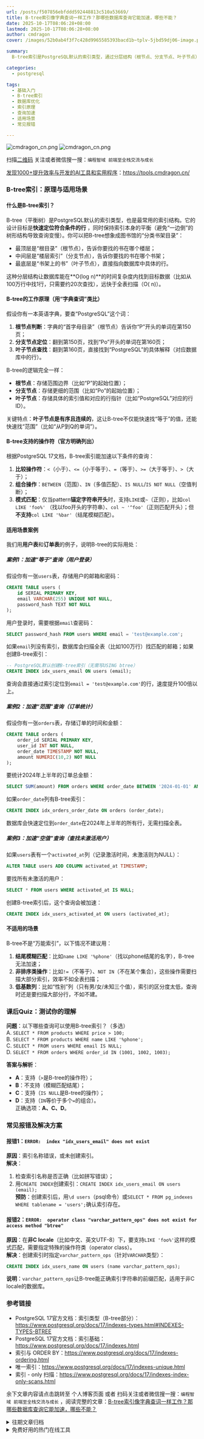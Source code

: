 ```yaml
---
url: /posts/f507856ebfddd592448813c510a53669/
title: B-tree索引像字典查词一样工作？那哪些数据库查询它能加速，哪些不能？
date: 2025-10-17T08:06:28+08:00
lastmod: 2025-10-17T08:06:28+08:00
author: cmdragon
cover: /images/52b0ab4f3f7c428d9965585393bacd1b~tplv-5jbd59dj06-image.png

summary:
  B-tree索引是PostgreSQL默认的索引类型，通过分层结构（根节点、分支节点、叶子节点）快速定位数据，时间复杂度为O(log n)。它支持比较操作符（如`=`、`>`）、范围查询（如`BETWEEN`）、空值判断（如`IS NULL`）以及锚定开头的模式匹配（如`LIKE 'foo%'`）。适用场景包括加速“等于”查询（如用户登录）、范围查询（如订单统计）和空值查询（如查找未激活用户）。不适用于结尾模糊匹配（如`LIKE '%phone'`）、非排序类操作（如`!=`）和低基数列（如性别）。

categories:
  - postgresql

tags:
  - 基础入门
  - B-tree索引
  - 数据库优化
  - 索引原理
  - 查询加速
  - 适用场景
  - 常见报错

---
```


<img src="/images/52b0ab4f3f7c428d9965585393bacd1b~tplv-5jbd59dj06-image.png" title="cover.png" alt="cmdragon_cn.png"/>

<img src="https://api2.cmdragon.cn/upload/cmder/20250304_012821924.jpg" title="cmdragon_cn.png" alt="cmdragon_cn.png"/>


扫描[二维码](https://api2.cmdragon.cn/upload/cmder/20250304_012821924.jpg)
关注或者微信搜一搜：`编程智域 前端至全栈交流与成长`

[发现1000+提升效率与开发的AI工具和实用程序](https://tools.cmdragon.cn/zh/apps?category=ai_chat)：https://tools.cmdragon.cn/

### B-tree索引：原理与适用场景

#### 什么是B-tree索引？

B-tree（平衡树）是PostgreSQL默认的索引类型，也是最常用的索引结构。它的设计目标是**快速定位符合条件的行**
，同时保持索引本身的平衡（避免“一边倒”的树形结构导致查询变慢）。你可以把B-tree想象成图书馆的“分类书架目录”：

- 最顶层是“根目录”（根节点），告诉你要找的书在哪个楼层；
- 中间层是“楼层索引”（分支节点），告诉你要找的书在哪个书架；
- 最底层是“书架上的书”（叶子节点），直接指向数据库中具体的行。

这种分层结构让数据库能在**O(log n)**的时间复杂度内找到目标数据（比如从100万行中找1行，只需要约20次查找），远快于全表扫描（O(
n)）。

#### B-tree的工作原理（用“字典查词”类比）

假设你有一本英语字典，要查“PostgreSQL”这个词：

1. **根节点判断**：字典的“首字母目录”（根节点）告诉你“P”开头的单词在第150页；
2. **分支节点定位**：翻到第150页，找到“Po”开头的单词在第160页；
3. **叶子节点查找**：翻到第160页，直接找到“PostgreSQL”的具体解释（对应数据库中的行）。

B-tree的逻辑完全一样：

- **根节点**：存储范围边界（比如“P”的起始位置）；
- **分支节点**：存储更细的范围（比如“Po”的起始位置）；
- **叶子节点**：存储具体的索引值和对应的行指针（比如“PostgreSQL”对应的行ID）。

关键特点：**叶子节点是有序且连续的**，这让B-tree不仅能快速找“等于”的值，还能快速找“范围”（比如“从P到Q的单词”）。

#### B-tree支持的操作符（官方明确列出）

根据PostgreSQL 17文档，B-tree索引能加速以下条件的查询：

1. **比较操作符**：`<`（小于）、`<=`（小于等于）、`=`（等于）、`>=`（大于等于）、`>`（大于）；
2. **组合操作**：`BETWEEN`（范围）、`IN`（多值匹配）、`IS NULL`/`IS NOT NULL`（空值判断）；
3. **模式匹配**：仅当pattern**锚定字符串开头**时，支持`LIKE`或`~`（正则），比如`col LIKE 'foo%'`
   （找以foo开头的字符串）、`col ~ '^foo'`（正则匹配开头）；但**不支持**`col LIKE '%bar'`（结尾模糊匹配）。

#### 适用场景案例

我们用**用户表**和**订单表**的例子，说明B-tree的实际用处：

##### 案例1：加速“等于”查询（用户登录）

假设你有一张`users`表，存储用户的邮箱和密码：

```sql
CREATE TABLE users (
    id SERIAL PRIMARY KEY,
    email VARCHAR(255) UNIQUE NOT NULL,
    password_hash TEXT NOT NULL
);
```  

用户登录时，需要根据`email`查密码：

```sql
SELECT password_hash FROM users WHERE email = 'test@example.com';
```  

如果`email`列没有索引，数据库会扫描全表（比如100万行）找匹配的邮箱；如果创建B-tree索引：

```sql
-- PostgreSQL默认创建B-tree索引（无需写USING btree）
CREATE INDEX idx_users_email ON users (email);
```  

查询会直接通过索引定位到`email = 'test@example.com'`的行，速度提升100倍以上。

##### 案例2：加速“范围”查询（订单统计）

假设你有一张`orders`表，存储订单的时间和金额：

```sql
CREATE TABLE orders (
    order_id SERIAL PRIMARY KEY,
    user_id INT NOT NULL,
    order_date TIMESTAMP NOT NULL,
    amount NUMERIC(10,2) NOT NULL
);
```  

要统计2024年上半年的订单总金额：

```sql
SELECT SUM(amount) FROM orders WHERE order_date BETWEEN '2024-01-01' AND '2024-06-30';
```  

如果`order_date`列有B-tree索引：

```sql
CREATE INDEX idx_orders_order_date ON orders (order_date);
```  

数据库会快速定位到`order_date`在2024年上半年的所有行，无需扫描全表。

##### 案例3：加速“空值”查询（查找未激活用户）

如果`users`表有一个`activated_at`列（记录激活时间，未激活则为NULL）：

```sql
ALTER TABLE users ADD COLUMN activated_at TIMESTAMP;
```  

要找所有未激活的用户：

```sql
SELECT * FROM users WHERE activated_at IS NULL;
```  

创建B-tree索引后，这个查询会被加速：

```sql
CREATE INDEX idx_users_activated_at ON users (activated_at);
```  

#### 不适用的场景

B-tree不是“万能索引”，以下情况不建议用：

1. **结尾模糊匹配**：比如`name LIKE '%phone'`（找以phone结尾的名字），B-tree无法加速；
2. **非排序类操作**：比如`!=`（不等于）、`NOT IN`（不在某个集合），这些操作需要扫描大部分索引，效率不如全表扫描；
3. **低基数列**：比如“性别”列（只有男/女/未知三个值），索引的区分度太低，查询时还是要扫描大部分行，不如不建。

### 课后Quiz：测试你的理解

**问题**：以下哪些查询可以使用B-tree索引？（多选）  
A. `SELECT * FROM products WHERE price > 100;`  
B. `SELECT * FROM products WHERE name LIKE '%phone';`  
C. `SELECT * FROM users WHERE email IS NULL;`  
D. `SELECT * FROM orders WHERE order_id IN (1001, 1002, 1003);`

**答案与解析**：

- **A**：支持（`>`是B-tree的操作符）；
- **B**：不支持（模糊匹配结尾）；
- **C**：支持（`IS NULL`是B-tree的操作）；
- **D**：支持（`IN`等价于多个`=`的组合）。  
  正确选项：**A、C、D**。

### 常见报错及解决方案

#### 报错1：`ERROR:  index "idx_users_email" does not exist`

**原因**：索引名称错误，或未创建索引。  
**解决**：

1. 检查索引名称是否正确（比如拼写错误）；
2. 用`CREATE INDEX`创建索引：`CREATE INDEX idx_users_email ON users (email);`  
   **预防**：创建索引后，用`\d users`（psql命令）或`SELECT * FROM pg_indexes WHERE tablename = 'users';`确认索引存在。

#### 报错2：`ERROR:  operator class "varchar_pattern_ops" does not exist for access method "btree"`

**原因**：在**非C locale**（比如中文、英文UTF-8）下，要支持`LIKE 'foo%'`这样的模式匹配，需要指定特殊的操作符类（operator
class）。  
**解决**：创建索引时指定`varchar_pattern_ops`（针对`VARCHAR`类型）：

```sql
CREATE INDEX idx_users_name ON users (name varchar_pattern_ops);
```  

**说明**：`varchar_pattern_ops`让B-tree能正确索引字符串的前缀匹配，适用于非C locale的数据库。

### 参考链接

- PostgreSQL 17官方文档：索引类型（B-tree部分）：https://www.postgresql.org/docs/17/indexes-types.html#INDEXES-TYPES-BTREE
- PostgreSQL 17官方文档：索引基础：https://www.postgresql.org/docs/17/indexes.html
- 索引与 ORDER BY：https://www.postgresql.org/docs/17/indexes-ordering.html
- 唯一索引：https://www.postgresql.org/docs/17/indexes-unique.html
- 索引 - only 扫描：https://www.postgresql.org/docs/17/indexes-index-only-scans.html

余下文章内容请点击跳转至 个人博客页面 或者 扫码关注或者微信搜一搜：`编程智域 前端至全栈交流与成长`
，阅读完整的文章：[B-tree索引像字典查词一样工作？那哪些数据库查询它能加速，哪些不能？](https://blog.cmdragon.cn/posts/f507856ebfddd592448813c510a53669/)



<details>
<summary>往期文章归档</summary>

- [想抓PostgreSQL里的慢SQL？pg_stat_statements基础黑匣子和pg_stat_monitor时间窗，谁能帮你更准揪出性能小偷？ - cmdragon's Blog](https://blog.cmdragon.cn/posts/b2213bfcb5b88a862f2138404c03d596/)
- [PostgreSQL的“时光机”MVCC和锁机制是怎么搞定高并发的？ - cmdragon's Blog](https://blog.cmdragon.cn/posts/26614eb7da6c476dde41d367ad888d2f/)
- [PostgreSQL性能暴涨的关键？内存IO并发参数居然要这么设置？ - cmdragon's Blog](https://blog.cmdragon.cn/posts/69f99bc6972a860d559c74aad7280da4/)
- [大表查询慢到翻遍整个书架？PostgreSQL分区表教你怎么“分类”才高效](https://blog.cmdragon.cn/posts/7b7053f392147a8b3b1a16bebeb08d0a/)
- [PostgreSQL 查询慢？是不是忘了优化 GROUP BY、ORDER BY 和窗口函数？ - cmdragon's Blog](https://blog.cmdragon.cn/posts/c856e3cb073822349f3bf2d29995dcfc/)
- [PostgreSQL里的子查询和CTE居然在性能上“掐架”？到底该站哪边？ - cmdragon's Blog](https://blog.cmdragon.cn/posts/c096347d18e67b7431faacd2c4757093/)
- [PostgreSQL选Join策略有啥小九九？Nested Loop/Merge/Hash谁是它的菜？ - cmdragon's Blog](https://blog.cmdragon.cn/posts/2eca89463454fd4250d7b66243b9fe5a/)
- [PostgreSQL新手SQL总翻车？这7个性能陷阱你踩过没？ - cmdragon's Blog](https://blog.cmdragon.cn/posts/068ecb772a87d7df20a8c9fb4b233f8e/)
- [PostgreSQL索引选B-Tree还是GiST？“瑞士军刀”和“多面手”的差别你居然还不知道？ - cmdragon's Blog](https://blog.cmdragon.cn/posts/d498f63cd0a2d5a77e445c688a8b88db/)
- [想知道数据库怎么给查询“算成本选路线”？EXPLAIN能帮你看明白？ - cmdragon's Blog](https://blog.cmdragon.cn/posts/9101b75bdec6faea9b35d54f14e37f36/)
- [PostgreSQL处理SQL居然像做蛋糕？解析到执行的4步里藏着多少查询优化的小心机？ - cmdragon's Blog](https://blog.cmdragon.cn/posts/d527f8ebb6e3dae2c7dfe4c8d8979444/)
- [PostgreSQL备份不是复制文件？物理vs逻辑咋选？误删还能精准恢复到1分钟前？ - cmdragon's Blog](https://blog.cmdragon.cn/posts/6bfdae84f313cf7ad0bb7045c4392347/)
- [转账不翻车、并发不干扰，PostgreSQL的ACID特性到底有啥魔法？ - cmdragon's Blog](https://blog.cmdragon.cn/posts/de3672803de34dbad244d0a8d48b0eb5/)
- [银行转账不白扣钱、电商下单不超卖，PostgreSQL事务的诀窍是啥？ - cmdragon's Blog](https://blog.cmdragon.cn/posts/e463e8a2668abdf00a228c9b79324ded/)
- [PostgreSQL里的PL/pgSQL到底是啥？能让SQL从“说目标”变“讲步骤”？ - cmdragon's Blog](https://blog.cmdragon.cn/posts/5c967e595058c4a1fc4474a68e64031d/)
- [PostgreSQL视图不存数据？那它怎么简化查询还能递归生成序列和控制权限？ - cmdragon's Blog](https://blog.cmdragon.cn/posts/325047855e3e23b5ef82f7d2db134fbd/)
- [PostgreSQL索引这么玩，才能让你的查询真的“飞”起来？ - cmdragon's Blog](https://blog.cmdragon.cn/posts/d2dba50bb6e4df7b27e735245a06a2a2/)
- [PostgreSQL的表关系和约束，咋帮你搞定用户订单不混乱、学生选课不重复？ - cmdragon's Blog](https://blog.cmdragon.cn/posts/849ae5bab0f8c66e94c2f6ad1bb798e3/)
- [PostgreSQL查询的筛子、排序、聚合、分组？你会用它们搞定数据吗？ - cmdragon's Blog](https://blog.cmdragon.cn/posts/ef4800975ffa84f1ca51976a70a1585b/)
- [PostgreSQL数据类型怎么选才高效不踩坑？ - cmdragon's Blog](https://blog.cmdragon.cn/posts/bf54711525c507c5eacfa7b0151c39d2/)
- [想解锁PostgreSQL查询从基础到进阶的核心知识点？你都get了吗？ - cmdragon's Blog](https://blog.cmdragon.cn/posts/887809b3e0375f5956873cd442f516d8/)
- [PostgreSQL DELETE居然有这些操作？返回数据、连表删你试过没？ - cmdragon's Blog](https://blog.cmdragon.cn/posts/934be1203725e8be9d6f6e9104e5abcc/)
- [PostgreSQL UPDATE语句怎么玩？从改邮箱到批量更新的避坑技巧你都会吗？ - cmdragon's Blog](https://blog.cmdragon.cn/posts/0f0622e9b7402b599e618150d0596ffe/)
- [PostgreSQL插入数据还在逐条敲？批量、冲突处理、返回自增ID的技巧你会吗？ - cmdragon's Blog](https://blog.cmdragon.cn/posts/0e3bf7efc030b024ea67ee855a00f2de/)
- [PostgreSQL的“仓库-房间-货架”游戏，你能建出电商数据库和表吗？ - cmdragon's Blog](https://blog.cmdragon.cn/posts/b6cd3c86da6aac26ed829e472d34078e/)
- [PostgreSQL 17安装总翻车？Windows/macOS/Linux避坑指南帮你搞定？ - cmdragon's Blog](https://blog.cmdragon.cn/posts/ba1f545a3410144552fbdbfcf31b5265/)
- [能当关系型数据库还能玩对象特性，能拆复杂查询还能自动管库存，PostgreSQL凭什么这么香？ - cmdragon's Blog](https://blog.cmdragon.cn/posts/b5474d1480509c5072085abc80b3dd9f/)
- [给接口加新字段又不搞崩老客户端？FastAPI的多版本API靠哪三招实现？ - cmdragon's Blog](https://blog.cmdragon.cn/posts/cc098d8836e787baa8a4d92e4d56d5c5/)
- [流量突增要搞崩FastAPI？熔断测试是怎么防系统雪崩的？ - cmdragon's Blog](https://blog.cmdragon.cn/posts/46d05151c5bd31cf37a7bcf0b8f5b0b8/)
- [FastAPI秒杀库存总变负数？Redis分布式锁能帮你守住底线吗 - cmdragon's Blog](https://blog.cmdragon.cn/posts/65ce343cc5df9faf3a8e2eeaab42ae45/)
- [FastAPI的CI流水线怎么自动测端点，还能让Allure报告美到犯规？ - cmdragon's Blog](https://blog.cmdragon.cn/posts/eed6cd8985d9be0a4b092a7da38b3e0c/)
- [如何用GitHub Actions为FastAPI项目打造自动化测试流水线？ - cmdragon's Blog](https://blog.cmdragon.cn/posts/6157d87338ce894d18c013c3c4777abb/)
- [如何用Git Hook和CI流水线为FastAPI项目保驾护航？ - cmdragon's Blog](https://blog.cmdragon.cn/posts/fc4ef84559e04693a620d0714cb30787/)
- [FastAPI如何用契约测试确保API的「菜单」与「菜品」一致？](https://blog.cmdragon.cn/posts/02b0c96842d1481c72dab63a149ce0dd/)
- [为什么TDD能让你的FastAPI开发飞起来？ - cmdragon's Blog](https://blog.cmdragon.cn/posts/c9c1e3bb0fdc15303b9b3b1f20124b0b/)
- [如何用FastAPI玩转多模块测试与异步任务，让代码不再“闹脾气”？ - cmdragon's Blog](https://blog.cmdragon.cn/posts/ddbfa0447a5d0d6f9af12e7a6b206f70/)
- [如何在FastAPI中玩转“时光倒流”的数据库事务回滚测试？](https://blog.cmdragon.cn/posts/bf9883a75ffa46b523a03b16ec56ce48/)
- [如何在FastAPI中优雅地模拟多模块集成测试？ - cmdragon's Blog](https://blog.cmdragon.cn/posts/be553dbd5d51835d2c69553f4a773e2d/)
- [多环境配置切换机制能否让开发与生产无缝衔接？ - cmdragon's Blog](https://blog.cmdragon.cn/posts/533874f5700b8506d4c68781597db659/)
- [如何在 FastAPI 中巧妙覆盖依赖注入并拦截第三方服务调用？ - cmdragon's Blog](https://blog.cmdragon.cn/posts/2d992ef9e8962dc0a4a0b5348d486114/)
- [为什么你的单元测试需要Mock数据库才能飞起来？ - cmdragon's Blog](https://blog.cmdragon.cn/posts/6e69c0eedd8b1e5a74a148d36c85d7ce/)
- [如何在FastAPI中巧妙隔离依赖项，让单元测试不再头疼？ - cmdragon's Blog](https://blog.cmdragon.cn/posts/77ae327dc941b0e74ecc6a8794c084d0/)
- [如何在FastAPI中巧妙隔离依赖项，让单元测试不再头疼？ - cmdragon's Blog](https://blog.cmdragon.cn/posts/77ae327dc941b0e74ecc6a8794c084d0/)
- [测试覆盖率不够高？这些技巧让你的FastAPI测试无懈可击！ - cmdragon's Blog](https://blog.cmdragon.cn/posts/0577d0e24f48b3153b510e74d3d1a822/)
- [为什么你的FastAPI测试覆盖率总是低得让人想哭？ - cmdragon's Blog](https://blog.cmdragon.cn/posts/985c18ca802f1b6da828b92e082b4d4e/)
- [如何让FastAPI测试不再成为你的噩梦？ - cmdragon's Blog](https://blog.cmdragon.cn/posts/29858a7a10d20b4e4649cb75fb422eab/)
- [FastAPI测试环境配置的秘诀，你真的掌握了吗？ - cmdragon's Blog](https://blog.cmdragon.cn/posts/6f9e71e8313db6de8c1431877a70b67e/)
- [全链路追踪如何让FastAPI微服务架构的每个请求都无所遁形？ - cmdragon's Blog](https://blog.cmdragon.cn/posts/30e1d2fbf1ad8123eaf0e1e0dbe7c675/)

</details>


<details>
<summary>免费好用的热门在线工具</summary>

- [Mermaid 在线编辑器 - 应用商店 | By cmdragon](https://tools.cmdragon.cn/zh/apps/mermaid-live-editor)
- [数学求解计算器 - 应用商店 | By cmdragon](https://tools.cmdragon.cn/zh/apps/math-solver-calculator)
- [智能提词器 - 应用商店 | By cmdragon](https://tools.cmdragon.cn/zh/apps/smart-teleprompter)
- [魔法简历 - 应用商店 | By cmdragon](https://tools.cmdragon.cn/zh/apps/magic-resume)
- [Image Puzzle Tool - 图片拼图工具 | By cmdragon](https://tools.cmdragon.cn/zh/apps/image-puzzle-tool)
- [字幕下载工具 - 应用商店 | By cmdragon](https://tools.cmdragon.cn/zh/apps/subtitle-downloader)
- [歌词生成工具 - 应用商店 | By cmdragon](https://tools.cmdragon.cn/zh/apps/lyrics-generator)
- [网盘资源聚合搜索 - 应用商店 | By cmdragon](https://tools.cmdragon.cn/zh/apps/cloud-drive-search)
- [ASCII字符画生成器 - 应用商店 | By cmdragon](https://tools.cmdragon.cn/zh/apps/ascii-art-generator)
- [JSON Web Tokens 工具 - 应用商店 | By cmdragon](https://tools.cmdragon.cn/zh/apps/jwt-tool)
- [Bcrypt 密码工具 - 应用商店 | By cmdragon](https://tools.cmdragon.cn/zh/apps/bcrypt-tool)
- [GIF 合成器 - 应用商店 | By cmdragon](https://tools.cmdragon.cn/zh/apps/gif-composer)
- [GIF 分解器 - 应用商店 | By cmdragon](https://tools.cmdragon.cn/zh/apps/gif-decomposer)
- [文本隐写术 - 应用商店 | By cmdragon](https://tools.cmdragon.cn/zh/apps/text-steganography)
- [CMDragon 在线工具 - 高级AI工具箱与开发者套件 | 免费好用的在线工具](https://tools.cmdragon.cn/zh)
- [应用商店 - 发现1000+提升效率与开发的AI工具和实用程序 | 免费好用的在线工具](https://tools.cmdragon.cn/zh/apps?category=trending)
- [CMDragon 更新日志 - 最新更新、功能与改进 | 免费好用的在线工具](https://tools.cmdragon.cn/zh/changelog)
- [支持我们 - 成为赞助者 | 免费好用的在线工具](https://tools.cmdragon.cn/zh/sponsor)
- [AI文本生成图像 - 应用商店 | 免费好用的在线工具](https://tools.cmdragon.cn/zh/apps/text-to-image-ai)
- [临时邮箱 - 应用商店 | 免费好用的在线工具](https://tools.cmdragon.cn/zh/apps/temp-email)
- [二维码解析器 - 应用商店 | 免费好用的在线工具](https://tools.cmdragon.cn/zh/apps/qrcode-parser)
- [文本转思维导图 - 应用商店 | 免费好用的在线工具](https://tools.cmdragon.cn/zh/apps/text-to-mindmap)
- [正则表达式可视化工具 - 应用商店 | 免费好用的在线工具](https://tools.cmdragon.cn/zh/apps/regex-visualizer)
- [文件隐写工具 - 应用商店 | 免费好用的在线工具](https://tools.cmdragon.cn/zh/apps/steganography-tool)
- [IPTV 频道探索器 - 应用商店 | 免费好用的在线工具](https://tools.cmdragon.cn/zh/apps/iptv-explorer)
- [快传 - 应用商店 | 免费好用的在线工具](https://tools.cmdragon.cn/zh/apps/snapdrop)
- [随机抽奖工具 - 应用商店 | 免费好用的在线工具](https://tools.cmdragon.cn/zh/apps/lucky-draw)
- [动漫场景查找器 - 应用商店 | 免费好用的在线工具](https://tools.cmdragon.cn/zh/apps/anime-scene-finder)
- [时间工具箱 - 应用商店 | 免费好用的在线工具](https://tools.cmdragon.cn/zh/apps/time-toolkit)
- [网速测试 - 应用商店 | 免费好用的在线工具](https://tools.cmdragon.cn/zh/apps/speed-test)
- [AI 智能抠图工具 - 应用商店 | 免费好用的在线工具](https://tools.cmdragon.cn/zh/apps/background-remover)
- [背景替换工具 - 应用商店 | 免费好用的在线工具](https://tools.cmdragon.cn/zh/apps/background-replacer)
- [艺术二维码生成器 - 应用商店 | 免费好用的在线工具](https://tools.cmdragon.cn/zh/apps/artistic-qrcode)
- [Open Graph 元标签生成器 - 应用商店 | 免费好用的在线工具](https://tools.cmdragon.cn/zh/apps/open-graph-generator)
- [图像对比工具 - 应用商店 | 免费好用的在线工具](https://tools.cmdragon.cn/zh/apps/image-comparison)
- [图片压缩专业版 - 应用商店 | 免费好用的在线工具](https://tools.cmdragon.cn/zh/apps/image-compressor)
- [密码生成器 - 应用商店 | 免费好用的在线工具](https://tools.cmdragon.cn/zh/apps/password-generator)
- [SVG优化器 - 应用商店 | 免费好用的在线工具](https://tools.cmdragon.cn/zh/apps/svg-optimizer)
- [调色板生成器 - 应用商店 | 免费好用的在线工具](https://tools.cmdragon.cn/zh/apps/color-palette)
- [在线节拍器 - 应用商店 | 免费好用的在线工具](https://tools.cmdragon.cn/zh/apps/online-metronome)
- [IP归属地查询 - 应用商店 | 免费好用的在线工具](https://tools.cmdragon.cn/zh/apps/ip-geolocation)
- [CSS网格布局生成器 - 应用商店 | 免费好用的在线工具](https://tools.cmdragon.cn/zh/apps/css-grid-layout)
- [邮箱验证工具 - 应用商店 | 免费好用的在线工具](https://tools.cmdragon.cn/zh/apps/email-validator)
- [书法练习字帖 - 应用商店 | 免费好用的在线工具](https://tools.cmdragon.cn/zh/apps/calligraphy-practice)
- [金融计算器套件 - 应用商店 | 免费好用的在线工具](https://tools.cmdragon.cn/zh/apps/finance-calculator-suite)
- [中国亲戚关系计算器 - 应用商店 | 免费好用的在线工具](https://tools.cmdragon.cn/zh/apps/chinese-kinship-calculator)
- [Protocol Buffer 工具箱 - 应用商店 | 免费好用的在线工具](https://tools.cmdragon.cn/zh/apps/protobuf-toolkit)
- [IP归属地查询 - 应用商店 | 免费好用的在线工具](https://tools.cmdragon.cn/zh/apps/ip-geolocation)
- [图片无损放大 - 应用商店 | 免费好用的在线工具](https://tools.cmdragon.cn/zh/apps/image-upscaler)
- [文本比较工具 - 应用商店 | 免费好用的在线工具](https://tools.cmdragon.cn/zh/apps/text-compare)
- [IP批量查询工具 - 应用商店 | 免费好用的在线工具](https://tools.cmdragon.cn/zh/apps/ip-batch-lookup)
- [域名查询工具 - 应用商店 | 免费好用的在线工具](https://tools.cmdragon.cn/zh/apps/domain-finder)
- [DNS工具箱 - 应用商店 | 免费好用的在线工具](https://tools.cmdragon.cn/zh/apps/dns-toolkit)
- [网站图标生成器 - 应用商店 | 免费好用的在线工具](https://tools.cmdragon.cn/zh/apps/favicon-generator)
- [XML Sitemap](https://tools.cmdragon.cn/sitemap_index.xml)

</details>